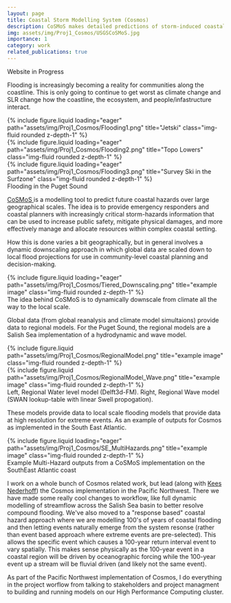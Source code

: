 ```yaml
---
layout: page
title: Coastal Storm Modelling System (Cosmos) 
description: CoSMoS makes detailed predictions of storm-induced coastal flooding, erosion, and cliff failures over large geographic scales.
img: assets/img/Proj1_Cosmos/USGSCoSMoS.jpg
importance: 1
category: work
related_publications: true
---
```


Website in Progress


Flooding is increasingly becoming a reality for communities along the coastline. This is only going to continue to get worst as climate change and SLR change how the coastline, the ecosystem, and people/infastructure interact.

<div class="row">
    <div class="col-sm mt-3 mt-md-0">
        {% include figure.liquid loading="eager" path="assets/img/Proj1_Cosmos/Flooding1.png" title="Jetski" class="img-fluid rounded z-depth-1" %}
    </div>
    <div class="col-sm mt-3 mt-md-0">
        {% include figure.liquid loading="eager" path="assets/img/Proj1_Cosmos/Flooding2.png" title="Topo Lowers" class="img-fluid rounded z-depth-1" %}
    </div>
    <div class="col-sm mt-3 mt-md-0">
        {% include figure.liquid loading="eager" path="assets/img/Proj1_Cosmos/Flooding3.png" title="Survey Ski in the Surfzone" class="img-fluid rounded z-depth-1" %}
    </div>
</div>
<div class="caption">
    Flooding in the Puget Sound
</div>

<a href="https://www.usgs.gov/centers/pcmsc/science/coastal-storm-modeling-system-cosmos"> CoSMoS </a> is a modelling tool to predict future coastal hazards over large geographical scales.  The idea is to provide emergency responders and coastal planners with increasingly critical storm-hazards information that can be used to increase public safety, mitigate physical damages, and more effectively manage and allocate resources within complex coastal setting. 

How this is done varies a bit geographically, but in general involves a dynamic downscaling approach in which global data are scaled down to local flood projections for use in community-level coastal planning and decision-making. 

<div class="row">
    <div class="col-sm mt-3 mt-md-0">
        {% include figure.liquid loading="eager" path="assets/img/Proj1_Cosmos/Tiered_Downscaling.png" title="example image" class="img-fluid rounded z-depth-1" %}
    </div>
</div>
<div class="caption">
    The idea behind CoSMoS is to dynamically downscale from climate all the way to the local scale.
</div>

Global data (from global reanalysis and climate model simultaions) provide data to regional models. For the Puget Sound, the regional models are a Salish Sea implementation of a hydrodynamic and wave model.  

<div class="row justify-content-sm-center">
    <div class="col-sm-7 mt-3 mt-md-0">
        {% include figure.liquid path="assets/img/Proj1_Cosmos/RegionalModel.png" title="example image" class="img-fluid rounded z-depth-1" %}
    </div>
    <div class="col-sm-5 mt-3 mt-md-0">
        {% include figure.liquid path="assets/img/Proj1_Cosmos/RegionalModel_Wave.png" title="example image" class="img-fluid rounded z-depth-1" %}
    </div>
</div>
<div class="caption">
   Left, Regional Water level model (Delft3d-FM). Right, Regional Wave model (SWAN lookup-table with linear Swell propogation).
</div>

These models provide data to local scale flooding models that provide data at high resolution for extreme events. As an example of outputs for Cosmos as implemented in the South East Atlantic.

<div class="row">
    <div class="col-sm mt-3 mt-md-0">
        {% include figure.liquid loading="eager" path="assets/img/Proj1_Cosmos/SE_MultiHazards.png" title="example image" class="img-fluid rounded z-depth-1" %}
    </div>
</div>
<div class="caption">
    Example Multi-Hazard outputs from a CoSMoS implementation on the SouthEast Atlantic coast
</div>

I work on a whole bunch of Cosmos related work, but lead (along with <a href="https://www.linkedin.com/in/kees-nederhoff/"> Kees Nederhoff</a>) the Cosmos implementation in the Pacific Northwest. There we have made some really cool changes to workflow, like full dynamic modelling of streamflow across the Salish Sea basin to better resolve compound flooding. We've also moved to a "response based" coastal hazard approach where we are modelling 100's of years of coastal flooding and then letting events naturally emerge from the system resonse (rather than event based approach where extreme events are pre-selected). This allows the specific event which causes a 100-year return interval event to vary spatially. This makes sense physically as the 100-year event in a coastal region will be driven by oceanographic forcing while the 100-year event up a stream will be fluvial driven (and likely not the same event).




As part of the Pacific Northwest implementation of Cosmos, I do everything in the project worflow from talking to stakeholders and project managment to building and running models on our High Performance Computing cluster. 

